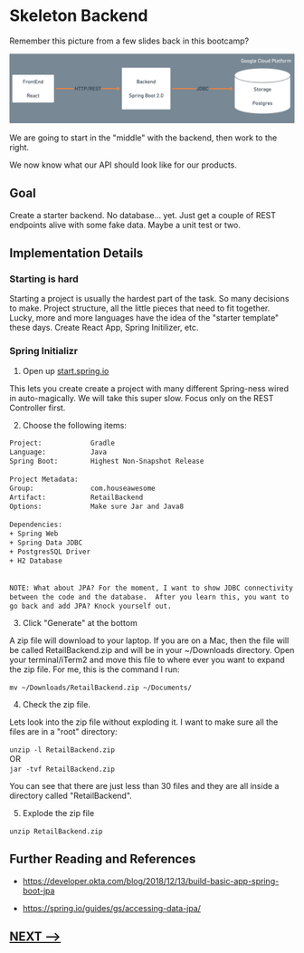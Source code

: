 # Skeleton Backend

Remember this picture from a few slides back in this bootcamp?

![](07-final-architecture.png)


We are going to start in the "middle" with the backend, then work to the right.  

We now know what our API should look like for our products. 

## Goal

Create a starter backend.  No database... yet. Just get a couple of REST endpoints alive with some fake data.  Maybe a unit test or two. 

## **Implementation Details**


### Starting is hard

Starting a project is usually the hardest part of the task.  So many decisions to make. Project structure, all the little pieces that need to fit together.  Lucky, more and more languages have the idea of the "starter template" these days.  Create React App, Spring Initilizer, etc. 


### Spring Initializr

1. Open up [start.spring.io](https://start.spring.io/)

This lets you create create a project with many different Spring-ness wired in auto-magically.  We will take this super slow. Focus only on the REST Controller first. 

2. Choose the following items:

```
Project:            Gradle  
Language:           Java  
Spring Boot:        Highest Non-Snapshot Release  

Project Metadata:
Group:              com.houseawesome
Artifact:           RetailBackend
Options:            Make sure Jar and Java8

Dependencies:
+ Spring Web
+ Spring Data JDBC
+ PostgresSQL Driver
+ H2 Database


NOTE: What about JPA? For the moment, I want to show JDBC connectivity between the code and the database.  After you learn this, you want to go back and add JPA? Knock yourself out. 
```

3. Click "Generate" at the bottom

A zip file will download to your laptop.  If you are on a Mac, then the file will be called RetailBackend.zip and will be in your ~/Downloads directory.  Open your terminal/iTerm2 and move this file to where ever you want to expand the zip file. For me, this is the command I run: 

`mv ~/Downloads/RetailBackend.zip ~/Documents/`

4. Check the zip file.  

Lets look into the zip file without exploding it. I want to make sure all the files are in a "root" directory:

`unzip -l RetailBackend.zip`  
OR  
`jar -tvf RetailBackend.zip`

You can see that there are just less than 30 files and they are all inside a directory called "RetailBackend". 

5. Explode the zip file

`unzip RetailBackend.zip`


## **Further Reading and References**

* https://developer.okta.com/blog/2018/12/13/build-basic-app-spring-boot-jpa

* https://spring.io/guides/gs/accessing-data-jpa/


## [NEXT -->](11-explore-the-project.md)